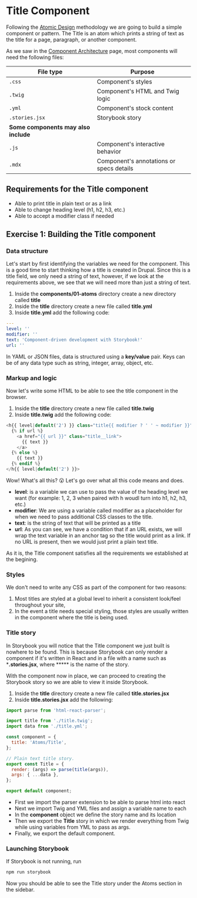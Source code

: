# Title Component

Following the [Atomic Design](https://bradfrost.com/blog/post/atomic-web-design/) methodology we are going to build a simple component or pattern. The Title is an atom which prints a string of text as the title for a page, paragraph, or another component.

As we saw in the [Component Architecture](getting-started/component-architecture.md) page, most components will need the following files:

| File type         | Purpose                          |
| ----------------- | -------------------------------  |
| `.css`            | Component's styles               |
| `.twig`           | Component's HTML and Twig logic  |
| `.yml`            | Component's stock content        |
| `.stories.jsx`    | Storybook story                  |
| **Some components may also include**                 |
| `.js`     | Component's interactive behavior         |
| `.mdx`    | Component's annotations or specs details |

## Requirements for the Title component

* Able to print title in plain text or as a link
* Able to change heading level (h1, h2, h3, etc.)
* Able to accept a modifier class if needed

## Exercise 1: Building the Title component

### Data structure

Let's start by first identifying the variables we need for the component. This is a good time to start thinking how a title is created in Drupal. Since this is a title field, we only need a string of text, however, if we look at the requirements above, we see that we will need more than just a string of text.

1. Inside the **components/01-atoms** directory create a new directory called **title**
1. Inside the **title** directory create a new file called **title.yml**
1. Inside **title.yml** add the following code:

```yml
---
level: ''
modifier: ''
text: 'Component-driven development with Storybook!'
url: ''
```

In YAML or JSON files, data is structured using a **key/value** pair. Keys can be of any data type such as string, integer, array, object, etc.

### Markup and logic

Now let's write some HTML to be able to see the title component in the browser.

1. Inside the ****title**** directory create a new file called **title.twig**
2. Inside **title.twig** add the following code:

```php
<h{{ level|default('2') }} class="title{{ modifier ? ' ' ~ modifier }}">
  {% if url %}
    <a href="{{ url }}" class="title__link">
      {{ text }}
    </a>
  {% else %}
    {{ text }}
  {% endif %}
</h{{ level|default('2') }}>
```

Wow! What's all this? 😮 Let's go over what all this code means and does.

* **level**: is a variable we can use to pass the value of the heading level we want (for example: 1, 2, 3 when paired with h woudl turn into h1, h2, h3, etc.)
* **modifier**: We are using a variable called modifier as a placeholder for when we need to pass additional CSS classes to the title.
* **text**: is the string of text that will be printed as a title
* **url**: As you can see, we have a condition that if an URL exists, we will wrap the text variable in an anchor tag so the title would print as a link. If no URL is present, then we would just print a plain text title.

As it is, the Title component satisfies all the requirements we established at the begining.

### Styles

We don't need to write any CSS as part of the component for two reasons:

1. Most titles are styled at a global level to inherit a consistent look/feel throughout your site,
1. In the event a title needs special styling, those styles are usually written in the component where the title is being used.

### Title story

In Storybook you will notice that the Title component we just built is nowhere to be found. This is because Storybook can only render a component if it's written in React and in a file with a name such as ***.stories.jsx**, where ***** is the name of the story.

With the component now in place, we can proceed to creating the Storybook story so we are able to view it inside Storybook.

1. Inside the **title** directory create a new file called **title.stories.jsx**
1. Inside **title.stories.jsx** add the following:

```js
import parse from 'html-react-parser';

import title from './title.twig';
import data from './title.yml';

const component = {
  title: 'Atoms/Title',
};

// Plain text title story.
export const Title = {
  render: (args) => parse(title(args)),
  args: { ...data },
};

export default component;
```

* First we import the parser extension to be able to parse html into react
* Next we import Twig and YML files and assign a variable name to each
* In the **component** object we define the story name and its location
* Then we export the **Title** story in which we render everything from Twig while using variables from YML to pass as args.
* Finally, we export the default component.

### Launching Storybook

If Storybook is not running, run

```bash
npm run storybook
```

Now you should be able to see the Title story under the Atoms section in the sidebar.
